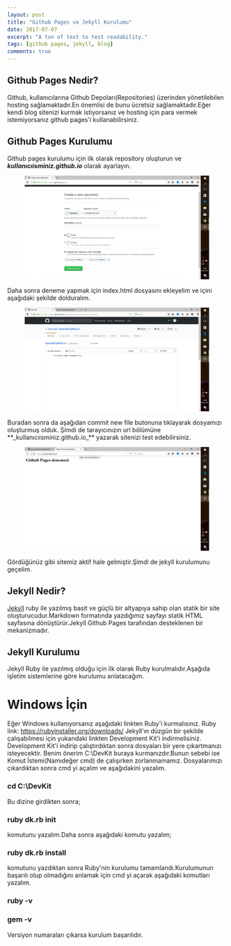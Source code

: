 ```yaml
---
layout: post
title: "Github Pages ve Jekyll Kurulumu"
date: 2017-07-07
excerpt: "A ton of text to test readability."
tags: [github pages, jekyll, blog]
comments: true
---
```

## **Github Pages Nedir?**

Github, kullanıcılarına Github Depoları(Repositories) üzerinden yönetilebilen hosting sağlamaktadır.En önemlisi de bunu ücretsiz sağlamaktadır.Eğer kendi blog sitenizi kurmak istiyorsanız ve hosting için para vermek istemiyorsanız github pages'i kullanabilirsiniz.

## **Github Pages Kurulumu**

Github pages kurulumu için ilk olarak repository oluşturun ve **_kullanıcıisminiz.github.io_** olarak ayarlayın.

<figure>
   <a href="/assets/img/github pages.png">
   <img src="/assets/img/github pages.png"></a>
</figure>
 
Daha sonra deneme yapmak için index.html dosyasını ekleyelim ve içini aşağıdaki şekilde dolduralım.
<figure>
    <a href="/assets/img/index.png"><img                                           
    src="/assets/img/index.png"></a>
</figure>
Buradan sonra da aşağıdan commit new file butonuna tıklayarak dosyamızı oluşturmuş olduk.
Şimdi de tarayıcınızın url bölümüne **_kullanıcıisminiz.github.io_** yazarak sitenizi test edebilirsiniz.
<figure>
   <a href="/assets/img/dsadadasdas.png"><img
   src="/assets/img/dsadadasdas.png"></a>
</figure>
Gördüğünüz gibi sitemiz aktif hale gelmiştir.Şimdi de jekyll kurulumunu geçelim.

## **Jekyll Nedir?**

<figcaption><a href="https://jekyllrb.com/">Jekyll</a> ruby ile yazılmış basit ve güçlü bir altyapıya sahip olan statik bir site oluşturucudur.Markdown formatında yazdığımız sayfayı statik HTML sayfasına dönüştürür.Jekyll Github Pages tarafından desteklenen bir mekanizmadır.

## **Jekyll Kurulumu**

Jekyll Ruby ile yazılmış olduğu için ilk olarak Ruby kurulmalıdır.Aşağıda işletim sistemlerine göre kurulumu anlatacağım.

# **Windows İçin**

Eğer Windows kullanıyorsanız aşağıdaki linkten Ruby'i kurmalısınız.
Ruby link: https://rubyinstaller.org/downloads/
Jekyll'ın düzgün bir şekilde çalışabilmesi için yukarıdaki linkten Development Kit'i indirmelisiniz.
Development Kit'i indirip çalıştırdıktan sonra dosyaları bir yere çıkartmanızı isteyecektir.
Benim önerim C:\\DevKit buraya kurmanızdır.Bunun sebebi ise Komut İstemi(Namıdeğer cmd) de çalışırken zorlanmamamız.
Dosyalarımızı çıkardıktan sonra cmd yi açalım ve aşağıdakini yazalım.

### **cd C:\\DevKit**

Bu dizine girdikten sonra;

### **ruby dk.rb init**

komutunu yazalım.Daha sonra aşağıdaki komutu yazalım;

### **ruby dk.rb install**

komutunu yazdıktan sonra Ruby'nin kurulumu tamamlandı.Kurulumunun başarılı olup olmadığını anlamak için cmd yi açarak aşağıdaki komutları yazalım.

### **ruby -v**

### **gem -v**

Versiyon numaraları çıkarsa kurulum başarılıdır.

